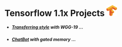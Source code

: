 Tensorflow 1.1x Projects ![](transfering_style/data/logo.png)
========================

- ##### [Transferring style](https://github.com/Martin1403/Tensorflow-1.1X/tree/master/transfering_style) with WGG-19 ...
- ##### [ChatBot]() with gated memory ...

